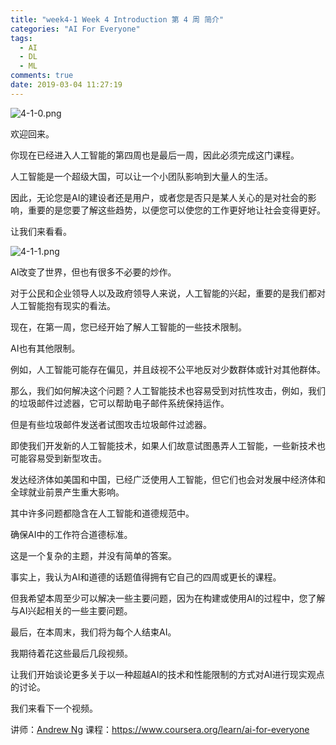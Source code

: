 ```yaml
---
title: "week4-1 Week 4 Introduction 第 4 周 简介"
categories: "AI For Everyone"
tags:
  - AI
  - DL
  - ML
comments: true
date: 2019-03-04 11:27:19
---
```


![4-1-0.png](https://upload-images.jianshu.io/upload_images/910914-e39c69ed0225e2bc.png?imageMogr2/auto-orient/strip%7CimageView2/2/w/1240)

欢迎回来。

你现在已经进入人工智能的第四周也是最后一周，因此必须完成这门课程。

人工智能是一个超级大国，可以让一个小团队影响到大量人的生活。

因此，无论您是AI的建设者还是用户，或者您是否只是某人关心的是对社会的影响，重要的是您要了解这些趋势，以便您可以使您的工作更好地让社会变得更好。

让我们来看看。

<!--more-->

![4-1-1.png](https://upload-images.jianshu.io/upload_images/910914-64376434e1653ceb.png?imageMogr2/auto-orient/strip%7CimageView2/2/w/1240)

AI改变了世界，但也有很多不必要的炒作。

对于公民和企业领导人以及政府领导人来说，人工智能的兴起，重要的是我们都对人工智能抱有现实的看法。

现在，在第一周，您已经开始了解人工智能的一些技术限制。

AI也有其他限制。

例如，人工智能可能存在偏见，并且歧视不公平地反对少数群体或针对其他群体。

那么，我们如何解决这个问题？人工智能技术也容易受到对抗性攻击，例如，我们的垃圾邮件过滤器，它可以帮助电子邮件系统保持运作。

但是有些垃圾邮件发送者试图攻击垃圾邮件过滤器。

即使我们开发新的人工智能技术，如果人们故意试图愚弄人工智能，一些新技术也可能容易受到新型攻击。

发达经济体如美国和中国，已经广泛使用人工智能，但它们也会对发展中经济体和全球就业前景产生重大影响。

其中许多问题都隐含在人工智能和道德规范中。

确保AI中的工作符合道德标准。

这是一个复杂的主题，并没有简单的答案。

事实上，我认为AI和道德的话题值得拥有它自己的四周或更长的课程。

但我希望本周至少可以解决一些主要问题，因为在构建或使用AI的过程中，您了解与AI兴起相关的一些主要问题。

最后，在本周末，我们将为每个人结束AI。

我期待着花这些最后几段视频。

让我们开始谈论更多关于以一种超越AI的技术和性能限制的方式对AI进行现实观点的讨论。

我们来看下一个视频。

讲师：[Andrew Ng](https://www.coursera.org/instructor/andrewng)
课程：<https://www.coursera.org/learn/ai-for-everyone>
